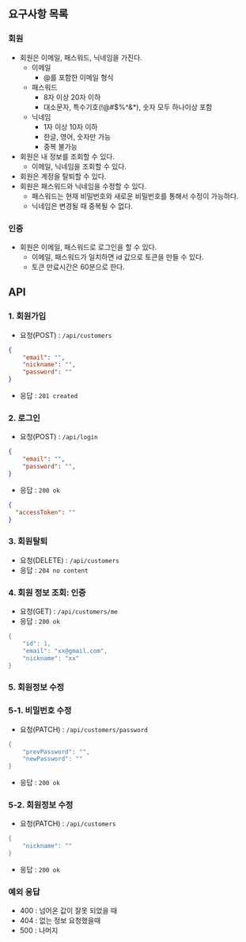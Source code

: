 ## 요구사항 목록

### 회원

- 회원은 이메일, 패스워드, 닉네임을 가진다.
    - 이메일
        - @를 포함한 이메일 형식
    - 패스워드
        - 8자 이상 20자 이하
        - 대소문자, 특수기호(!@#$%^&*), 숫자 모두 하나이상 포함
    - 닉네임
        - 1자 이상 10자 이하
        - 한글, 영어, 숫자만 가능
        - 중복 불가능
- 회원은 내 정보를 조회할 수 있다.
    - 이메일, 닉네임을 조회할 수 있다.
- 회원은 계정을 탈퇴할 수 있다.
- 회원은 패스워드와 닉네임을 수정할 수 있다.
    - 패스워드는 현재 비밀번호와 새로운 비밀번호를 통해서 수정이 가능하다.
    - 닉네임은 변경될 때 중복될 수 없다.

### 인증

- 회원은 이메일, 패스워드로 로그인을 할 수 있다.
    - 이메일, 패스워드가 일치하면 id 값으로 토큰을 만들 수 있다.
    - 토큰 만료시간은 60분으로 한다.

## API

### 1. 회원가입

- 요청(POST) : `/api/customers`

```json
{
    "email": "",
    "nickname": "",
    "password": ""
}
```

- 응답 : `201 created`

### 2. 로그인

- 요청(POST) : `/api/login`

```json
{
    "email": "",
    "password": "",
}
```

- 응답 : `200 ok`

```json
{
  "accessToken": ""
}
```

### 3. 회원탈퇴

- 요청(DELETE) : `/api/customers`
- 응답 : `204 no content`

### 4. 회원 정보 조회: 인증

- 요청(GET) : `/api/customers/me`
- 응답 :  `200 ok`


```java
{
    "id": 1,
    "email": "xx@gmail.com",
    "nickname": "xx"
}
```

### 5. 회원정보 수정

### 5-1. 비밀번호 수정

- 요청(PATCH) : `/api/customers/password`

```java
{
    "prevPassword": "",
    "newPassword": ""
}
```

- 응답 : `200 ok`

### 5-2. 회원정보 수정

- 요청(PATCH) : `/api/customers`

```java
{
    "nickname": ""
} 
```

- 응답 : `200 ok`

### 예외 응답

- 400 : 넘어온 값이 잘못 되었을 때
- 404 : 없는 정보 요청했을때
- 500 : 나머지
